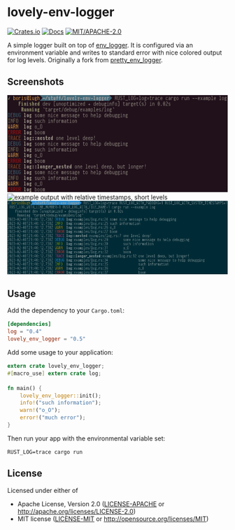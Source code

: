 # lovely-env-logger

[![Crates.io](https://img.shields.io/crates/v/lovely_env_logger.svg)](https://crates.io/crates/lovely_env_logger)
[![Docs](https://docs.rs/lovely_env_logger/badge.svg)](https://docs.rs/lovely_env_logger)
[![MIT/APACHE-2.0](https://img.shields.io/crates/l/lovely_env_logger.svg)](https://crates.io/crates/lovely_env_logger)

A simple logger built on top of [env_logger](https://docs.rs/env_logger).
It is configured via an environment variable and writes to standard
error with nice colored output for log levels.
Originally a fork from [pretty_env_logger](https://github.com/seanmonstar/pretty-env-logger).

## Screenshots
![example default output](log_default.png)
![example output with relative timestamps, short
levels](log_relative_timestamps.png)
![example output with system timestamps, file names and line numbers](log_file_line_system_time.png)

## Usage

Add the dependency to your `Cargo.toml`:

```toml
[dependencies]
log = "0.4"
lovely_env_logger = "0.5"
```

Add some usage to your application:

```rust
extern crate lovely_env_logger;
#[macro_use] extern crate log;

fn main() {
    lovely_env_logger::init();
    info!("such information");
    warn!("o_O");
    error!("much error");
}
```

Then run your app with the environmental variable set:

```
RUST_LOG=trace cargo run
```

## License

Licensed under either of

- Apache License, Version 2.0 ([LICENSE-APACHE](LICENSE-APACHE) or http://apache.org/licenses/LICENSE-2.0)
- MIT license ([LICENSE-MIT](LICENSE-MIT) or http://opensource.org/licenses/MIT)

